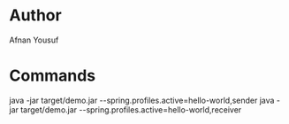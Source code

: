 # Author
Afnan Yousuf

# Commands
java -jar target/demo.jar --spring.profiles.active=hello-world,sender
java -jar target/demo.jar --spring.profiles.active=hello-world,receiver
